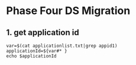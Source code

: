 # Phase Four DS Migration

## 1. get application id
```shell
var=$(cat applicationlist.txt|grep appid1)
applicationId=${var#* }
echo $applicationId

```
